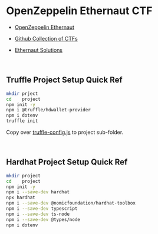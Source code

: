 # OpenZeppelin Ethernaut CTF

* [OpenZeppelin Ethernaut](https://ethernaut.openzeppelin.com/)

* [Github Collection of CTFs](https://github.com/blockthreat/blocksec-ctfs.git)

* [Ethernaut Solutions](https://blog.dixitaditya.com/series/ethernaut)


<BR />


## Truffle Project Setup Quick Ref

```BASH
mkdir prject
cd    project
npm init -y
npm i @truffle/hdwallet-provider
npm i dotenv
truffle init
```

Copy over [truffle-config.js](./truffle-config.js) to project sub-folder.

<BR />


## Hardhat Project Setup Quick Ref

```BASH
mkdir project
cd    project
npm init -y
npm i --save-dev hardhat
npx hardhat
npm i --save-dev @nomicfoundation/hardhat-toolbox
npm i --save-dev typescript
npm i --save-dev ts-node
npm i --save-dev @types/node
npm i dotenv
```

<BR />
